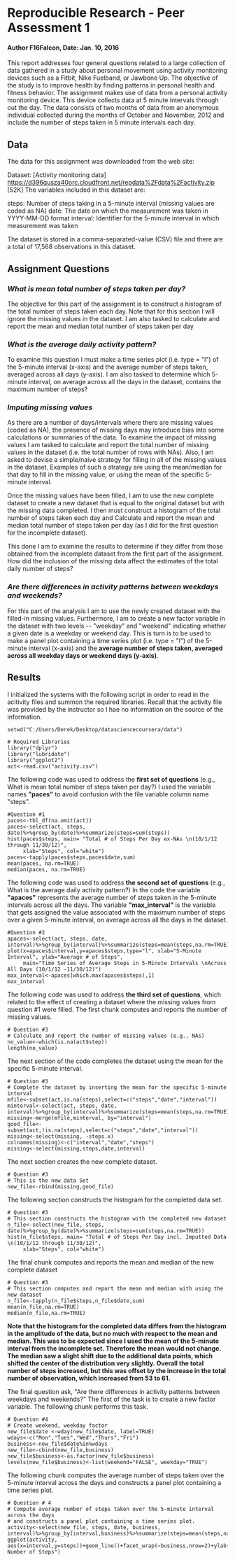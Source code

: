 # Reproducible Research - Peer Assessment 1
#### Author F16Falcon, Date: Jan. 10, 2016





This report addresses four general questions related to a large collection of data gathered in a study about personal movement using activity monitoring devices such as a Fitbit, Nike Fuelband, or Jawbone Up. The objective of the study is to improve health by finding patterns in personal health and fitness behavior. The assignment makes use of data from a personal activity monitoring device. This device collects data at 5 minute intervals through out the day. The data consists of two months of data from an anonymous individual collected during the months of October and November, 2012 and include the number of steps taken in 5 minute intervals each day.

## Data

The data for this assignment was downloaded from the web site:

Dataset: [Activity monitoring data] https://d396qusza40orc.cloudfront.net/repdata%2Fdata%2Factivity.zip [52K]
The variables included in this dataset are:

steps: Number of steps taking in a 5-minute interval (missing values are coded as NA)
date: The date on which the measurement was taken in YYYY-MM-DD format
interval: Identifier for the 5-minute interval in which measurement was taken

The dataset is stored in a comma-separated-value (CSV) file and there are a total of 17,568 observations in this dataset.

## Assignment Questions

### *What is mean total number of steps taken per day?*

The objective for this part of the assignment is to construct a histogram of the total number of steps taken each day. Note that for this section I will ignore the missing values in the dataset. I am also tasked to calculate and report the mean and median total number of steps taken per day

### *What is the average daily activity pattern?*

To examine this question I must make a time series plot (i.e. type = "l") of the 5-minute interval (x-axis) and the average number of steps taken, averaged across all days (y-axis). I am also tasked to determine which 5-minute interval, on average across all the days in the dataset, contains the maximum number of steps?

### *Imputing missing values*

As there are a number of days/intervals where there are missing values (coded as NA), the presence of missing days may introduce bias into some calculations or summaries of the data. To examine the impact of missing values I am tasked to calculate and report the total number of missing values in the dataset (i.e. the total number of rows with NAs). Also, I am asked to devise a simple/naive strategy for filling in all of the missing values in the dataset. Examples of such a strategy are using the mean/median for that day to fill in the missing value, or using the mean of the specific 5-minute interval.

Once the missing values have been filled, I am to use the new complete dataset to create a new dataset that is equal to the original dataset but with the missing data completed. I then must construct a histogram of the total number of steps taken each day and Calculate and report the mean and median total number of steps taken per day (as I did for the first question for the incomplete dataset). 

This done I am to examine the results to determine if they differ from those obtained from the incomplete dataset from the first part of the assignment. How did the inclusion of the missing data affect the estimates of the total daily number of steps?

### *Are there differences in activity patterns between weekdays and weekends?*

For this part of the analysis I am to use the newly created dataset with the filled-in missing values. Furthermore, I am to create a new factor variable in the dataset with two levels -- "weekday" and "weekend" indicating whether a given date is a weekday or weekend day. This is turn is to be used to make a panel plot containing a time series plot (i.e. type = "l") of the 5-minute interval (x-axis) and the **average number of steps taken, averaged across all weekday days or weekend days (y-axis)**. 

## Results

I initialized the systems with the following script in order to read in the acitivity files and summon the required libraries. Recall that the activity file was provided by the instructor so I hae no information on the source of the information.

```{r}
setwd("C:/Users/Derek/Desktop/datasciencecoursera/data")

# Required Libraries
library("dplyr")
library("lubridate")
library("ggplot2")
act<-read.csv("activity.csv")
```

The following code was used to address the **first set of questions** (e.g., What is mean total number of steps taken per day?) I used the variable names **"paces"** to avoid confusion with the file variable column name "steps".

```{r echo=TRUE,fig.width=8,fig.height=4}
#Question #1
paces<-tbl_df(na.omit(act))
paces<-select(act, steps, date)%>%group_by(date)%>%summarize(steps=sum(steps))
hist(paces$steps, main= "Total # of Steps Per Day ex-NAs \n(10/1/12 through 11/30/12)", 
     xlab="Steps", col="white")
paces<-tapply(paces$steps,paces$date,sum)
mean(paces, na.rm=TRUE)
median(paces, na.rm=TRUE)
```

The following code was used to address **the second set of questions** (e.g., What is the average daily activity pattern?) In the code the variable **"apaces"** represents the average number of steps taken in the 5-minute intervals across all the days. The variable **"max_interval"** is the variable that gets assigned the value associated with the maximum number of steps over a given 5-minute interval, on average across all the days in the dataset.

```{r echo=TRUE,fig.width=8,fig.height=4}
#Question #2
apaces<-select(act, steps, date, interval)%>%group_by(interval)%>%summarize(steps=mean(steps,na.rm=TRUE))
plot(x=apaces$interval,y=apaces$steps,type="l", xlab="5-Minute Interval", ylab="Average # of Steps", 
     main="Time Series of Average Steps in 5-Minute Intervals \nAcross All Days (10/1/12 -11/30/12)")
max_interval<-apaces[which.max(apaces$steps),1]
max_interval
```

The following code was used to address **the third set of questions**, which related to the effect of creating a dataset where the missing values from question #1 were filled. The first chunk computes and reports the number of missing values.

```{r}
# Question #3
# Calculate and report the number of missing values (e.g., NAs)
no_value<-which(is.na(act$step))
length(no_value)

```

The next section of the code completes the dataset using the mean for the specific 5-minute interval.

```{r}
# Question #3
# Complete the dataset by inserting the mean for the specific 5-minute interval
mfile<-subset(act,is.na(steps),select=c("steps","date","interval"))
minterval<-select(act, steps, date, interval)%>%group_by(interval)%>%summarize(steps=mean(steps,na.rm=TRUE))
missing<-merge(mfile,minterval, by="interval")
good_file<-subset(act,!is.na(steps),select=c("steps","date","interval"))
missing<-select(missing, -steps.x)
colnames(missing)<-c("interval","date","steps")
missing<-select(missing,steps,date,interval)

```

The next section creates the new complete dataset.

```{r}
# Question #3
# This is the new data Set
new_file<-rbind(missing,good_file)
```

The following section constructs the histogram for the completed data set.

```{r echo=TRUE,fig.width=8,fig.height=4}
# Question #3
# This section constructs the histogram with the completed new dataset
n_file<-select(new_file, steps, date)%>%group_by(date)%>%summarize(steps=sum(steps,na.rm=TRUE))
hist(n_file$steps, main= "Total # of Steps Per Day incl. Imputted Data \n(10/1/12 through 11/30/12)", 
     xlab="Steps", col="white")
```

The final chunk computes and reports the mean and median of the new complete dataset 

```{r}
# Question #3
# This section computes and report the mean and median with using the new dataset
n_file<-tapply(n_file$steps,n_file$date,sum)
mean(n_file,na.rm=TRUE)
median(n_file,na.rm=TRUE)
```

**Note that the histogram for the completed data differs from the histogram in the amplitude of the data, but no much with respect to the mean and median. This was to be expected since I used the mean of the 5-minute interval from the incomplete set. Therefore the mean would not change. The median saw a slight shift due to the additional data points, which shifted the center of the distribution very slightly. Overall the total number of steps increased, but this was offset by the increase in the total number of observation, which increased from 53 to 61.**

The final question ask, "Are there differences in activity patterns between weekdays and weekends?" The first of the task is to create a new factor variable. The following chunk performs this task.

```{r}
# Question #4
# Create weekend, weekday factor
new_file$date <-wday(new_file$date, label=TRUE)
wdays<-c("Mon","Tues","Wed","Thurs","Fri")
business<-new_file$date%in%wdays
new_file<-cbind(new_file,business)
new_file$business<-as.factor(new_file$business)
levels(new_file$business)<-list(weekend="FALSE", weekday="TRUE")
```

The following chunk computes the average number of steps taken over the 5-minute interval across the days and constructs a panel plot containing a time series plot.

```{r echo=TRUE,fig.width=8,fig.height=4}
# Question # 4
# Compute average number of steps taken over the 5-minute interval across the days
# and constructs a panel plot containing a time series plot.
activity<-select(new_file, steps, date, business, interval)%>%group_by(interval,business)%>%summarize(steps=mean(steps,na.rm=TRUE))
ggplot(activity, aes(x=interval,y=steps))+geom_line()+facet_wrap(~business,nrow=2)+ylab("Average Number of Steps")

```

